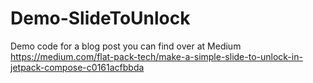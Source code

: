 # Demo-SlideToUnlock
Demo code for a blog post you can find over at Medium
https://medium.com/flat-pack-tech/make-a-simple-slide-to-unlock-in-jetpack-compose-c0161acfbbda
